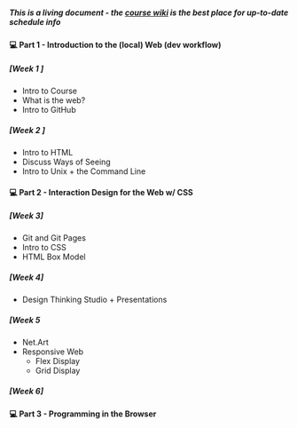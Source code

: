 ##### This is a living document - the [course wiki](https://github.com/IDMNYU/webDev_D_Spring2021/wiki) is the best place for up-to-date schedule info

#### 💻 Part 1 - Introduction to the (local) Web (dev workflow)
##### [Week 1 ]
* Intro to Course
* What is the web?
* Intro to GitHub


##### [Week 2 ]
* Intro to HTML
* Discuss Ways of Seeing
* Intro to Unix + the Command Line

#### 💻 Part 2 - Interaction Design for the Web w/ CSS

##### [Week 3]
* Git and Git Pages
* Intro to CSS
* HTML Box Model

##### [Week 4]
* Design Thinking Studio + Presentations

##### [Week 5
* Net.Art
* Responsive Web 
  * Flex Display
  * Grid Display

##### [Week 6]

#### 💻 Part 3 - Programming in the Browser 
#####